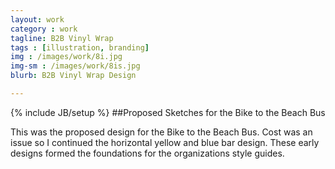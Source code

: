 ```yaml
---
layout: work
category : work
tagline: B2B Vinyl Wrap
tags : [illustration, branding]
img : /images/work/8i.jpg
img-sm : /images/work/8is.jpg
blurb: B2B Vinyl Wrap Design

---
```

{% include JB/setup %}
##Proposed Sketches for the Bike to the Beach Bus

This was the proposed design for the Bike to the Beach Bus. Cost was an issue so I continued the horizontal yellow and blue bar design.  These early designs formed the foundations for the organizations style guides.